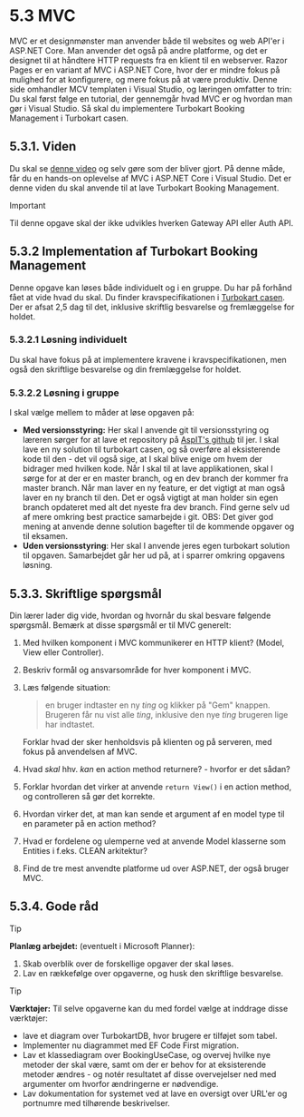 # 5.3 MVC
MVC er et designmønster man anvender både til websites og web API'er i ASP.NET Core. Man anvender det også på andre platforme, og det er designet til at håndtere HTTP requests fra en klient til en webserver. Razor Pages er en variant af MVC i ASP.NET Core, hvor der er mindre fokus på mulighed for at konfigurere, og mere fokus på at være produktiv. Denne side omhandler MCV templaten i Visual Studio, og læringen omfatter to trin: Du skal først følge en tutorial, der gennemgår hvad MVC er og hvordan man gør i Visual Studio. Så skal du implementere Turbokart Booking Management i Turbokart casen.


## 5.3.1. Viden
Du skal se [denne video](https://www.youtube.com/watch?v=jhj9ouy7x1g) og selv gøre som der bliver gjort. På denne måde, får du en hands-on oplevelse af MVC i ASP.NET Core i Visual Studio. Det er denne viden du skal anvende til at lave Turbokart Booking Management.

> [!IMPORTANT]
> Til denne opgave skal der ikke udvikles hverken Gateway API eller Auth API.


## 5.3.2 Implementation af Turbokart Booking Management
Denne opgave kan løses både individuelt og i en gruppe. Du har på forhånd fået at vide hvad du skal.
Du finder kravspecifikationen i [Turbokart casen](/docs/distributed-systems/turbokart.md). Der er afsat 2,5 dag til det, inklusive skriftlig besvarelse og fremlæggelse for holdet.

### 5.3.2.1 Løsning individuelt
Du skal have fokus på at implementere kravene i kravspecifikationen, men også den skriftlige besvarelse og din fremlæggelse for holdet. 

### 5.3.2.2 Løsning i gruppe
I skal vælge mellem to måder at løse opgaven på:
* **Med versionsstyring:** Her skal I anvende git til versionsstyring og læreren sørger for at lave et repository på [AspIT's github](https://github.com/aspit-cv) til jer. I skal lave en ny solution til turbokart casen, og så overføre al eksisterende kode til den - det vil også sige, at I skal blive enige om hvem der bidrager med hvilken kode. Når I skal til at lave applikationen, skal I sørge for at der er en master branch, og en dev branch der kommer fra master branch. Når man laver en ny feature, er det vigtigt at man også laver en ny branch til den. Det er også vigtigt at man holder sin egen branch opdateret med alt det nyeste fra dev branch. Find gerne selv ud af mere omkring best practice samarbejde i git.
OBS: Det giver god mening at anvende denne solution bagefter til de kommende opgaver og til eksamen.
* **Uden versionsstyring**: Her skal I anvende jeres egen turbokart solution til opgaven. Samarbejdet går her ud på, at i sparrer omkring opgavens løsning.


## 5.3.3. Skriftlige spørgsmål
Din lærer lader dig vide, hvordan og hvornår du skal besvare følgende spørgsmål. Bemærk at disse spørgsmål er til MVC generelt:

1. Med hvilken komponent i MVC kommunikerer en HTTP klient? (Model, View eller Controller).
2. Beskriv formål og ansvarsområde for hver komponent i MVC.
3. Læs følgende situation: 
    > en bruger indtaster en ny *ting* og klikker på "Gem" knappen. Brugeren får nu vist alle *ting*, inklusive den nye *ting* brugeren lige har indtastet. 

    Forklar hvad der sker henholdsvis på klienten og på serveren, med fokus på anvendelsen af MVC.
4. Hvad *skal* hhv. *kan* en action method returnere? - hvorfor er det sådan?
5. Forklar hvordan det virker at anvende `return View()` i en action method, og controlleren så gør det korrekte.
6. Hvordan virker det, at man kan sende et argument af en model type til en parameter på en action method?
7. Hvad er fordelene og ulemperne ved at anvende Model klasserne som Entities i f.eks. CLEAN arkitektur?
8. Find de tre mest anvendte platforme ud over ASP.NET, der også bruger MVC.

## 5.3.4. Gode råd
> [!TIP]
> **Planlæg arbejdet:** (eventuelt i Microsoft Planner):
>   1. Skab overblik over de forskellige opgaver der skal løses.
>   2. Lav en rækkefølge over opgaverne, og husk den skriftlige besvarelse.

> [!TIP]
> **Værktøjer:** Til selve opgaverne kan du med fordel vælge at inddrage disse værktøjer:
>   * lave et diagram over TurbokartDB, hvor brugere er tilføjet som tabel. 
>   * Implementer nu diagrammet med EF Code First migration.
>   * Lav et klassediagram over BookingUseCase, og overvej hvilke nye metoder der skal være, samt om der er behov for at eksisterende metoder ændres - og notér resultatet af disse overvejelser ned med argumenter om hvorfor ændringerne er nødvendige.
>   * Lav dokumentation for systemet ved at lave en oversigt over URL'er og portnumre med tilhørende beskrivelser.
